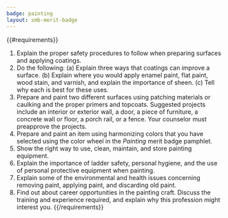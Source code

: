 ```yaml
---
badge: painting
layout: smb-merit-badge
---
```


{{#requirements}}
1. Explain the proper safety procedures to follow when preparing surfaces and applying coatings.
2. Do the following:
    (a) Explain three ways that coatings can improve a surface.
    (b) Explain where you would apply enamel paint, flat paint, wood stain, and varnish, and explain the importance of sheen.
    (c) Tell why each is best for these uses.
3. Prepare and paint two different surfaces using patching materials or caulking and the proper primers and topcoats. Suggested projects include an interior or exterior wall, a door, a piece of furniture, a concrete wall or floor, a porch rail, or a fence. Your counselor must preapprove the projects.
4. Prepare and paint an item using harmonizing colors that you have selected using the color wheel in the *Painting* merit badge pamphlet.
5. Show the right way to use, clean, maintain, and store painting equipment.
6. Explain the importance of ladder safety, personal hygiene, and the use of personal protective equipment when painting.
7. Explain some of the environmental and health issues concerning removing paint, applying paint, and discarding old paint.
8. Find out about career opportunities in the painting craft. Discuss the training and experience required, and explain why this profession might interest you.
{{/requirements}}
